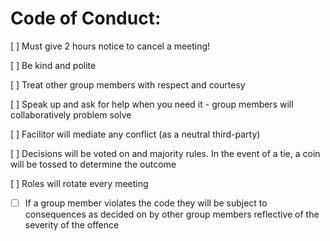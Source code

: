 
# Code of Conduct:

[ ] Must give 2 hours notice to cancel a meeting!

[ ] Be kind and polite 

[ ] Treat other group members with respect and courtesy

[ ] Speak up and ask for help when you need it - group members will collaboratively problem solve 

[ ] Facilitor will mediate any conflict (as a neutral third-party)

[ ] Decisions will be voted on and majority rules. In the event of a tie, a coin will be tossed to determine the outcome 

[ ] Roles will rotate every meeting

- [ ] If a group member violates the code they will be subject to consequences as decided on by other group members reflective of the severity of the offence 

